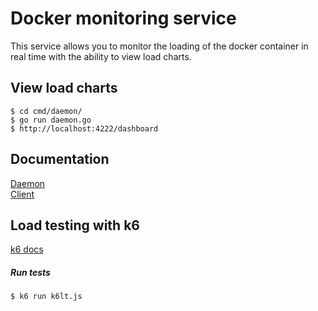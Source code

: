 # Docker monitoring service
This service allows you to monitor the loading of the docker container in real time with the ability to view load charts.
## View load charts
```
$ cd cmd/daemon/
$ go run daemon.go
$ http://localhost:4222/dashboard
```
## Documentation
[Daemon](https://github.com/lavrs/dms/tree/master/pkg/daemon/README.md)<br>
[Client](https://github.com/lavrs/dms/tree/master/pkg/client/README.md)

## Load testing with k6
[k6 docs](https://docs.k6.io/docs)
##### Run tests
```
$ k6 run k6lt.js
```
